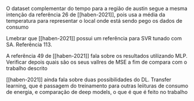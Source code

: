 O dataset complementar do tempo para a região de austin segue a mesma intenção da referência 26 de [[haben-2021]], pois usa a média da temperatura para representar o local onde está sendo pego os dados de consumo

Lmebrar que [[haben-2021]] possui um referência para SVR tunado com SA. Referência 113.


A referência 49 de [[haben-2021]] fala sobre os resultados utilizando MLP. Verificar depois quais são os seus vallres de MSE a fim de compara com o trabalho descrito

[[haben-2021]] ainda fala sobre duas possibilidades do DL. Transfer learning, que é passagem do treinamento para outras leiituras de consumo de energia, e comparação de deep models, o que é que é feito no trabalho